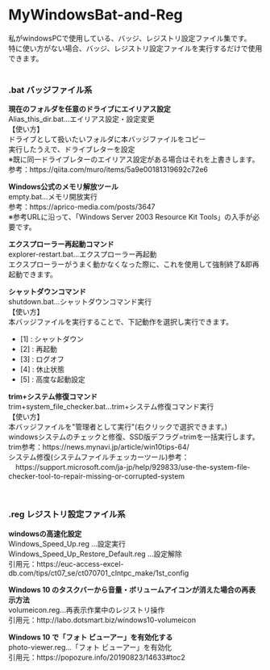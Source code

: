 # MyWindowsBat-and-Reg
私がwindowsPCで使用している、バッジ、レジストリ設定ファイル集です。<br/>
特に使い方がない場合、バッジ、レジストリ設定ファイルを実行するだけで使用できます。<br/>
<br/>
<h3>.bat バッジファイル系</h3>
<p>
  <b>現在のフォルダを任意のドライブにエイリアス設定</b><br/>
  Alias_this_dir.bat…エイリアス設定・設定変更<br/>
  【使い方】<br/>
  ドライブとして扱いたいフォルダに本バッジファイルをコピー<br/>
  実行したうえで、ドライブレターを設定<br/>
  ※既に同一ドライブレターのエイリアス設定がある場合はそれを上書きします。<br/>
  参考：https://qiita.com/muro/items/5a9e00181319692c72e6
</p>
<p>
  <b>Windows公式のメモリ解放ツール</b><br/>
  empty.bat…メモリ開放実行<br/>
  参考：https://aprico-media.com/posts/3647<br/>
  ※参考URLに沿って、「Windows Server 2003 Resource Kit Tools」の入手が必要です。<br/>
</p>
<p>
<b>エクスプローラー再起動コマンド</b><br/>
explorer-restart.bat…エクスプローラー再起動<br/>
エクスプローラーがうまく動かなくなった際に、これを使用して強制終了&即再起動できます。<br/>
</p>
<p>
  <b>シャットダウンコマンド</b><br/>
  shutdown.bat…シャットダウンコマンド実行<br/>
  【使い方】<br/>
  本バッジファイルを実行することで、下記動作を選択し実行できます。
  <ul>
    <li>[1] : シャットダウン</li>
    <li>[2] : 再起動</li>
    <li>[3] : ログオフ</li>
    <li>[4] : 休止状態</li>
    <li>[5] : 高度な起動設定</li>
  </ul>
</p>
<p>
  <b>trim+システム修復コマンド</b><br/>
  trim+system_file_checker.bat…trim+システム修復コマンド実行<br/>  
  【使い方】<br/>
  本バッジファイルを"管理者として実行"(右クリックで選択できます。)<br/>
  windowsシステムのチェックと修復、SSD版デフラグ=trimを一括実行します。<br/>
  trim参考：https://news.mynavi.jp/article/win10tips-64/<br/>
  システム修復(システムファイルチェッカーツール)参考：<br/>
  　https://support.microsoft.com/ja-jp/help/929833/use-the-system-file-checker-tool-to-repair-missing-or-corrupted-system<br/>
</p>
<br/>
<h3>.reg レジストリ設定ファイル系</h3>
<p>
  <b>windowsの高速化設定</b><br/>
  Windows_Speed_Up.reg …設定実行<br/>
  Windows_Speed_Up_Restore_Default.reg …設定解除<br/>
  引用元：https://euc-access-excel-db.com/tips/ct07_se/ct070701_clntpc_make/1st_config
</p>
<p>
  <b>Windows 10 のタスクバーから音量・ボリュームアイコンが消えた場合の再表示方法</b><br/>
  volumeicon.reg…再表示作業中のレジストリ操作<br/>
  引用元：http://labo.dotsmart.biz/windows10-volumeicon
</p>
<p>
  <b>Windows 10 で「フォト ビューアー」を有効化する</b><br/>
  photo-viewer.reg…「フォト ビューアー」を有効化<br/>
  引用元：https://popozure.info/20190823/14633#toc2
</p>